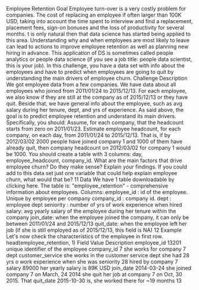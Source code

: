 Employee Retention
Goal
Employee turn-over is a very costly problem for companies. The cost of replacing an employee
if often larger than 100K USD, taking into account the time spent to interview and find a
replacement, placement fees, sign-on bonuses and the loss of productivity for several months.
 t is only natural then that data science has started being applied to this area. Understanding
why and when employees are most likely to leave can lead to actions to improve employee
retention as well as planning new hiring in advance. This application of DS is sometimes called
people analytics or people data science (if you see a job title: people data scientist, this is your
job).
In this challenge, you have a data set with info about the employees and have to predict when
employees are going to quit by understanding the main drivers of employee churn.
Challenge Description
We got employee data from a few companies. We have data about all employees who joined
from 2011/01/24 to 2015/12/13. For each employee, we also know if they are still at the
company as of 2015/12/13 or they have quit. Beside that, we have general info about the
employee, such as avg salary during her tenure, dept, and yrs of experience.
As said above, the goal is to predict employee retention and understand its main drivers.
Specifically, you should:
        Assume, for each company, that the headcount starts from zero on 2011/01/23. Estimate
        employee headcount, for each company, on each day, from 2011/01/24 to 2015/12/13.
        That is, if by 2012/03/02 2000 people have joined company 1 and 1000 of them have
        already quit, then company headcount on 2012/03/02 for company 1 would be 1000.
        You should create a table with 3 columns: day, employee_headcount, company_id.
        What are the main factors that drive employee churn? Do they make sense? Explain your
        findings.
        If you could add to this data set just one variable that could help explain employee churn,
        what would that be?
                                                                                                     11
Data
We have 1 table downloadable by clicking here.
The table is:
  "employee_retention" - comprehensive information about employees.
Columns:
      employee_id : id of the employee. Unique by employee per company
      company_id : company id.
      dept : employee dept
      seniority : number of yrs of work experience when hired
      salary: avg yearly salary of the employee during her tenure within the company
      join_date: when the employee joined the company, it can only be between 2011/01/24
      and 2015/12/13
      quit_date: when the employee left her job (if she is still employed as of 2015/12/13, this
      field is NA)
                                                                                                 12
Example
       Let's now check the characteristics of the employee in first row.
head(employee_retention, 1)
 Field           Value              Description
 employee_id     13201              unique identifier of the employee
 company_id      7                  she works for company 7
 dept            customer_service   she works in the customer service dept
                                    she had 28 yrs o work experience when she was
 seniority       28
                                    hired by company 7
 salary          89000              her yearly salary is 89K USD
 join_date       2014-03-24         she joined company 7 on March, 24 2014
                                    she quit her job at company 7 on Oct, 30 2015. That
 quit_date       2015-10-30
                                    is, she worked there for ~19 months
                                                                                        13
